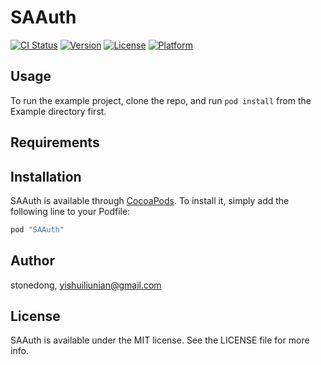 # SAAuth

[![CI Status](http://img.shields.io/travis/stonedong/SAAuth.svg?style=flat)](https://travis-ci.org/stonedong/SAAuth)
[![Version](https://img.shields.io/cocoapods/v/SAAuth.svg?style=flat)](http://cocoapods.org/pods/SAAuth)
[![License](https://img.shields.io/cocoapods/l/SAAuth.svg?style=flat)](http://cocoapods.org/pods/SAAuth)
[![Platform](https://img.shields.io/cocoapods/p/SAAuth.svg?style=flat)](http://cocoapods.org/pods/SAAuth)

## Usage

To run the example project, clone the repo, and run `pod install` from the Example directory first.

## Requirements

## Installation

SAAuth is available through [CocoaPods](http://cocoapods.org). To install
it, simply add the following line to your Podfile:

```ruby
pod "SAAuth"
```

## Author

stonedong, yishuiliunian@gmail.com

## License

SAAuth is available under the MIT license. See the LICENSE file for more info.
